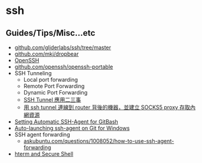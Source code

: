 # ssh

## Guides/Tips/Misc...etc

* [github.com/gliderlabs/ssh/tree/master](https://github.com/gliderlabs/ssh/tree/master)
* [github.com/mkj/dropbear](https://github.com/mkj/dropbear)
* [OpenSSH ](https://www.openssh.com/)
* [github.com/openssh/openssh-portable](https://github.com/openssh/openssh-portable)
* SSH Tunneling
    * Local port forwarding
    * Remote Port Forwarding
    * Dynamic Port Forwarding
    * [SSH Tunnel 應用二三事](https://hackmd.io/@1KJngEhaRtGo-19TQntkpA/r1z5qciTY)
    * [用 ssh tunnel 連線到 router 背後的機器，並建立 SOCKS5 proxy 存取內網資源](https://hackmd.io/@DailyOops/ssh-reverse-tunnel-behind-the-router-with-socks5-proxy)
* [Setting Automatic SSH-Agent for GitBash](https://gist.github.com/adojos/5aab5e1dcedc16957c465be0212ea099)
* [Auto-launching ssh-agent on Git for Windows](https://docs.github.com/en/authentication/connecting-to-github-with-ssh/working-with-ssh-key-passphrases#auto-launching-ssh-agent-on-git-for-windows)
* SSH agent forwarding
    * [askubuntu.com/questions/1008052/how-to-use-ssh-agent-forwarding](https://askubuntu.com/questions/1008052/how-to-use-ssh-agent-forwarding)
* [hterm and Secure Shell](https://chromium.googlesource.com/apps/libapps/+/HEAD/README.md)